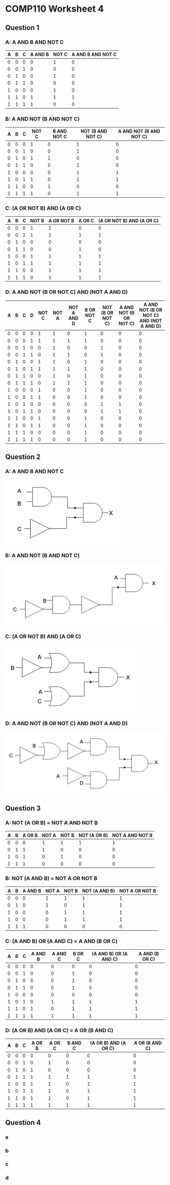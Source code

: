 # COMP110 Worksheet 4



## Question 1

### A: A AND B AND NOT C

 A | B | C | A AND B | NOT C | A AND B AND NOT C
---|---|---|---|---|---
 0 | 0 | 0 | 0 | 1 | 0
 0 | 0 | 1 | 0 | 0 | 0
 0 | 1 | 0 | 0 | 1 | 0
 0 | 1 | 1 | 0 | 0 | 0
 1 | 0 | 0 | 0 | 1 | 0
 1 | 1 | 0 | 1 | 1 | 1
 1 | 1 | 1 | 1 | 0 | 0

### B: A AND NOT (B AND NOT C)

 A | B | C | NOT C | B AND NOT C | NOT (B AND NOT C) | A AND NOT (B AND NOT C)
---|---|---|---|---|---|---
 0 | 0 | 0 | 1 | 0 | 1 | 0
 0 | 0 | 1 | 0 | 0 | 1 | 0
 0 | 1 | 0 | 1 | 1 | 0 | 0
 0 | 1 | 1 | 0 | 0 | 1 | 0
 1 | 0 | 0 | 0 | 0 | 1 | 1
 1 | 0 | 1 | 1 | 0 | 1 | 1
 1 | 1 | 0 | 0 | 1 | 0 | 0
 1 | 1 | 1 | 1 | 0 | 1 | 1

### C: (A OR NOT B)  AND  (A OR C)

 A | B | C |NOT B|A OR NOT B| A OR C|(A OR NOT B) AND (A OR C)
---|---|---|---|---|---|---
 0 | 0 | 0 | 1 | 1 | 0 | 0
 0 | 0 | 1 | 1 | 1 | 1 | 1
 0 | 1 | 0 | 0 | 0 | 0 | 0
 0 | 1 | 1 | 0 | 0 | 1 | 0
 1 | 0 | 0 | 1 | 1 | 1 | 1
 1 | 0 | 1 | 1 | 1 | 1 | 1
 1 | 1 | 0 | 0 | 1 | 1 | 1
 1 | 1 | 1 | 0 | 1 | 1 | 1

### D: A AND NOT (B OR NOT C) AND (NOT A AND D)

 A | B | C | D |NOT C|NOT A|NOT A AND D|B OR NOT C|NOT (B OR NOT C)|A AND NOT (B OR NOT C)|A AND NOT (B OR NOT C) AND (NOT A AND D)
---|---|---|---|---|---|---|---|---|---|---
 0 | 0 | 0 | 0 | 1 | 1 | 0 | 1 | 0 | 0 | 0
 0 | 0 | 0 | 1 | 1 | 1 | 1 | 1 | 0 | 0 | 0
 0 | 0 | 1 | 0 | 0 | 1 | 0 | 0 | 1 | 0 | 0 
 0 | 0 | 1 | 1 | 0 | 1 | 1 | 0 | 1 | 0 | 0 
 0 | 1 | 0 | 0 | 1 | 1 | 0 | 1 | 0 | 0 | 0 
 0 | 1 | 0 | 1 | 1 | 1 | 1 | 1 | 0 | 0 | 0 
 0 | 1 | 1 | 0 | 0 | 1 | 0 | 1 | 0 | 0 | 0 
 0 | 1 | 1 | 1 | 0 | 1 | 1 | 1 | 0 | 0 | 0 
 1 | 0 | 0 | 0 | 1 | 0 | 0 | 1 | 0 | 0 | 0 
 1 | 0 | 0 | 1 | 1 | 0 | 0 | 1 | 0 | 0 | 0 
 1 | 0 | 1 | 0 | 0 | 0 | 0 | 0 | 1 | 1 | 0 
 1 | 0 | 1 | 1 | 0 | 0 | 0 | 0 | 1 | 1 | 0 
 1 | 1 | 0 | 0 | 1 | 0 | 0 | 1 | 0 | 0 | 0 
 1 | 1 | 0 | 1 | 1 | 0 | 0 | 1 | 0 | 0 | 0 
 1 | 1 | 1 | 0 | 0 | 0 | 0 | 1 | 0 | 0 | 0 
 1 | 1 | 1 | 1 | 0 | 0 | 0 | 1 | 0 | 0 | 0 


## Question 2

### A: A AND B AND NOT C

![1A](1A.png)

### B: A AND NOT (B AND NOT C)

![1B](1B.png)

### C: (A OR NOT B)  AND  (A OR C)

![1C](1C.png)

### D: A AND NOT (B OR NOT C) AND (NOT A AND D)

![1D](1D.png)


## Question 3

### A: NOT (A OR B) = NOT A AND NOT B

 A | B | A OR B | NOT A | NOT B | NOT (A OR B) | NOT A AND NOT B
---|---|---|---|---|---|---
 0 | 0 | 0 | 1 | 1 | 1 | 1 
 0 | 1 | 1 | 1 | 0 | 0 | 0 
 1 | 0 | 1 | 0 | 1 | 0 | 0 
 1 | 1 | 1 | 0 | 0 | 0 | 0 
 
### B: NOT (A AND B) = NOT A OR NOT B

 A | B | A AND B | NOT A | NOT B | NOT (A AND B) | NOT A OR NOT B
---|---|---|---|---|---|---
 0 | 0 | 0 | 1 | 1 | 1 | 1 
 0 | 1 | 0 | 1 | 0 | 1 | 1 
 1 | 0 | 0 | 0 | 1 | 1 | 1 
 1 | 0 | 0 | 0 | 1 | 1 | 1 
 1 | 1 | 1 | 0 | 0 | 0 | 0 

### C: (A AND B) OR (A AND C) = A AND (B OR C)

 A | B | C | A AND B | A AND C | B OR C | (A AND B) OR (A AND C) | A AND (B OR C)
---|---|---|---|---|---|---|---
 0 | 0 | 0 | 0 | 0 | 0 | 0 | 0 
 0 | 0 | 1 | 0 | 0 | 1 | 0 | 0 
 0 | 1 | 0 | 0 | 0 | 1 | 0 | 0 
 0 | 1 | 1 | 0 | 0 | 1 | 0 | 0 
 1 | 0 | 0 | 0 | 0 | 0 | 0 | 0 
 1 | 0 | 1 | 0 | 1 | 1 | 1 | 1 
 1 | 1 | 0 | 1 | 0 | 1 | 1 | 1 
 1 | 1 | 1 | 1 | 1 | 1 | 1 | 1 

### D: (A OR B) AND (A OR C) = A OR (B AND C)

 A | B | C | A OR B | A OR C | B AND C | (A OR B) AND (A OR C) | A OR (B AND C)
---|---|---|---|---|---|---|---
 0 | 0 | 0 | 0 | 0 | 0 | 0 | 0 
 0 | 0 | 1 | 0 | 1 | 0 | 0 | 0 
 0 | 1 | 0 | 1 | 0 | 0 | 0 | 0 
 0 | 1 | 1 | 1 | 1 | 1 | 1 | 1 
 1 | 0 | 0 | 1 | 1 | 0 | 1 | 1 
 1 | 0 | 1 | 1 | 1 | 0 | 1 | 1 
 1 | 1 | 0 | 1 | 1 | 0 | 1 | 1 
 1 | 1 | 1 | 1 | 1 | 1 | 1 | 1

## Question 4

### a

### b

### c

### d

